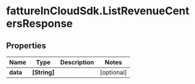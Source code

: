 # fattureInCloudSdk.ListRevenueCentersResponse

## Properties

Name | Type | Description | Notes
------------ | ------------- | ------------- | -------------
**data** | **[String]** |  | [optional] 


